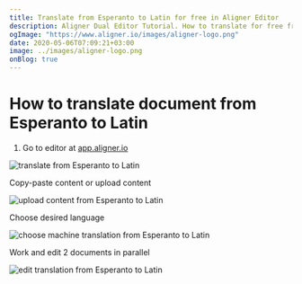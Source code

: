 ```yaml
---
title: Translate from Esperanto to Latin for free in Aligner Editor
description: Aligner Dual Editor Tutorial. How to translate for free from Esperanto to Latin. Aligner is multilingual document management platform. 
ogImage: "https://www.aligner.io/images/aligner-logo.png"
date: 2020-05-06T07:09:21+03:00
image: ../images/aligner-logo.png
onBlog: true
---
```


# How to translate document from Esperanto to Latin

1. Go to editor at [app.aligner.io](https://app.aligner.io "Aligner App web page")

![translate from Esperanto to Latin](../aligner-blank-editor.png "translate from Esperanto to Latin")

Copy-paste content or upload content

![upload content from Esperanto to Latin](../aligner-uploaded-document.png "upload content from Esperanto to Latin")

Choose desired language

![choose machine translation from Esperanto to Latin](../aligner-language-dropdown.png "choose machine translation from Esperanto to Latin")

Work and edit 2 documents in parallel

![edit translation from Esperanto to Latin](../aligner-double-sitded-editor.png "edit translation from Esperanto to Latin")

